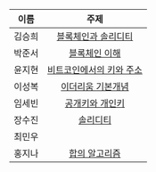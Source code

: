|이름|주제|
|:---:|:------:|
|김승희|[블록체인과 솔리디티](https://seunghee114-blog.tistory.com/173)|
|박준서|[블록체인 이해](https://jabdastudy.tistory.com/48)|
|윤지현|[비트코인에서의 키와 주소](https://jhyun505.tistory.com/8)|
|이성복|[이더리움 기본개념](https://seungbok3240.tistory.com/149)|
|임세빈|[공개키와 개인키](https://awoool.tistory.com/5)|
|장수진|[솔리디티](https://blog.naver.com/tnwls0529/222344104684)|
|최민우|[]()|
|홍지나|[합의 알고리즘](https://blog.naver.com/jina05/222344048696)|
